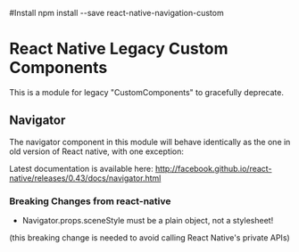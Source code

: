 #Install
npm install --save react-native-navigation-custom
# React Native Legacy Custom Components

This is a module for legacy "CustomComponents" to gracefully deprecate.

## Navigator

The navigator component in this module will behave identically as the one in old version of React native, with one exception:

Latest documentation is available here: http://facebook.github.io/react-native/releases/0.43/docs/navigator.html


### Breaking Changes from react-native

- Navigator.props.sceneStyle must be a plain object, not a stylesheet!

(this breaking change is needed to avoid calling React Native's private APIs)
